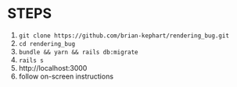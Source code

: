 # STEPS

1. `git clone https://github.com/brian-kephart/rendering_bug.git`
1. `cd rendering_bug`
1. `bundle && yarn && rails db:migrate`
1. `rails s`
1. http://localhost:3000
1. follow on-screen instructions
